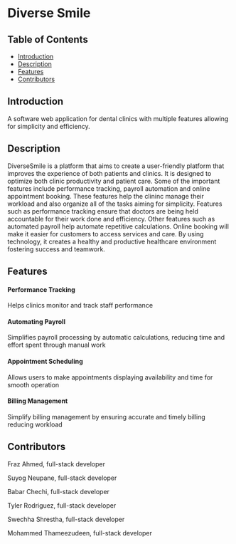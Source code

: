 # Diverse Smile

## Table of Contents
- [Introduction](#introduction)
- [Description](#description)
- [Features](#features)
- [Contributors](#Contributors)

## Introduction
A software web application for dental clinics with multiple features allowing for simplicity and efficiency.

## Description 
DiverseSmile is a platform that aims to create a user-friendly platform that improves the experience of both patients and clinics. It is designed to optimize both clinic productivity and patient care. Some of the important features include performance tracking, payroll automation and online appointment booking. These features help the clininc manage their workload and also organize all of the tasks aiming for simplicity. Features such as performance tracking ensure that doctors are being held accountable for their work done and efficiency. Other features such as automated payroll help automate repetitive calculations. Online booking will make it easier for customers to access services and care. By using technology, it creates a healthy and productive healthcare environment fostering success and teamwork. 

## Features 

#### Performance Tracking 

Helps clinics monitor and track staff performance

#### Automating Payroll

Simplifies payroll processing by automatic calculations, reducing time and effort spent through manual work

#### Appointment Scheduling

Allows users to make appointments displaying availability and time for smooth operation

#### Billing Management

Simplify billing management by ensuring accurate and timely billing reducing workload 

## Contributors 

 Fraz Ahmed, full-stack developer
 
 Suyog Neupane, full-stack developer
 
 Babar Chechi, full-stack developer
 
 Tyler Rodriguez, full-stack developer
 
 Swechha Shrestha, full-stack developer
 
 Mohammed Thameezudeen, full-stack developer
 
